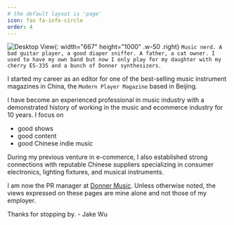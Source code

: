 ```yaml
---
# the default layout is 'page'
icon: fas fa-info-circle
order: 4
---
```


![Desktop View](/gh/jakewqj/blog-static-assets@main/assets/img/music-millenium-portland.jpg){: width="667" height="1000" .w-50 .right}
```Music nerd. A bad guitar player, a good diaper sniffer. A father, a cat owner. I used to have my own band but now I only play for my daughter with my cherry ES-335 and a bunch of Donner synthesizers.```

I started my career as an editor for one of the best-selling music instrument magazines in China, the `Modern Player Magazine` based in Beijing. 

I have become an experienced professional in music industry with a demonstrated history of working in the music and ecommerce industry for 10 years. I focus on 
- good shows
- good content
- good Chinese indie music

During my previous venture in e-commerce, I also established strong connections with reputable Chinese suppliers specializing in consumer electronics, lighting fixtures, and musical instruments.

I am now the PR manager at [Donner Music](https://www.donnermusic.com). Unless otherwise noted, the views expressed on these pages are mine alone and not those of my employer. 

Thanks for stopping by. - Jake Wu

